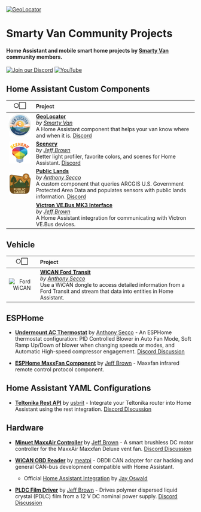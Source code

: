 <a href="https://www.youtube.com/@SmartyVan" target="_blank">
  <img width="150" alt="GeoLocator" src="https://avatars.githubusercontent.com/u/186000570?raw=true"/>
</a>

# Smarty Van Community Projects
#### Home Assistant and mobile smart home projects by [Smarty Van](https://www.youtube.com/@SmartyVan) community members.

[![Join our Discord](https://img.shields.io/discord/1303421267545821245?label=Join%20Discord&logo=discord)](https://discord.gg/3rqeqES3zP)
[![YouTube](https://img.shields.io/badge/YouTube-Smarty%20Van-red?logo=youtube&logoColor=white)](https://www.youtube.com/@SmartyVan)

## Home Assistant Custom Components

| ⚪️⬜️ | Project |
|:-----:|:---------|
| <img width="100" alt="GeoLocator" src="https://github.com/SmartyVan/hass-geolocator/blob/main/logo/icon.png?raw=true"/> | **[GeoLocator](https://github.com/SmartyVan/hass-geolocator)**<br>*by [Smarty Van](https://github.com/SmartyVan)*<br>A Home Assistant component that helps your van know where and when it is. [Discord](https://discord.com/channels/1303421267545821245/1366772230465388614) |
| <img width="100" alt="Scenery" src="https://github.com/j9brown/scenery/blob/main/assets/brand/icon.png?raw=true"/> | **[Scenery](https://github.com/j9brown/scenery)**<br>*by [Jeff Brown](https://github.com/j9brown)*<br>Better light profiler, favorite colors, and scenes for Home Assistant. [Discord](https://discord.com/channels/1303421267545821245/1365608918738407495) |
| <img width="100" alt="Public Lands" src="https://github.com/anthonysecco/public-lands-ha-sensor/blob/main/logo/icon.png?raw=true"/> | **[Public Lands](https://github.com/anthonysecco/public-lands-ha-sensor)**<br>*by [Anthony Secco](https://github.com/anthonysecco)*<br>A custom component that queries ARCGIS U.S. Government Protected Area Data and populates sensors with public lands information. [Discord](https://discord.com/channels/1303421267545821245/1380666972215181432) |
| | [**Victron VE.Bus MK3 Interface**](https://github.com/j9brown/victron-mk3-hass)<br>*by [Jeff Brown](https://github.com/j9brown)*<br>A Home Assistant integration for communicating with Victron VE.Bus devices.|

## Vehicle

| ⚪️⬜️ | Project |
|:-----:|:---------|
| <img width="100" alt="Ford WiCAN" src="https://private-user-images.githubusercontent.com/155181953/457143815-24c77662-bc93-4e59-b70a-6bf2cb2cf5be.png?jwt=eyJhbGciOiJIUzI1NiIsInR5cCI6IkpXVCJ9.eyJpc3MiOiJnaXRodWIuY29tIiwiYXVkIjoicmF3LmdpdGh1YnVzZXJjb250ZW50LmNvbSIsImtleSI6ImtleTUiLCJleHAiOjE3NTA0NjY3MDYsIm5iZiI6MTc1MDQ2NjQwNiwicGF0aCI6Ii8xNTUxODE5NTMvNDU3MTQzODE1LTI0Yzc3NjYyLWJjOTMtNGU1OS1iNzBhLTZiZjJjYjJjZjViZS5wbmc_WC1BbXotQWxnb3JpdGhtPUFXUzQtSE1BQy1TSEEyNTYmWC1BbXotQ3JlZGVudGlhbD1BS0lBVkNPRFlMU0E1M1BRSzRaQSUyRjIwMjUwNjIxJTJGdXMtZWFzdC0xJTJGczMlMkZhd3M0X3JlcXVlc3QmWC1BbXotRGF0ZT0yMDI1MDYyMVQwMDQwMDZaJlgtQW16LUV4cGlyZXM9MzAwJlgtQW16LVNpZ25hdHVyZT1mMTg5YTc4ZjdkOTgwMWFhZDVmYzkxOTA3MWI5NzVmNTVjYWRlM2I4ODZlMDNhYjJmMzNlYzkyMTI1NmE0NjM5JlgtQW16LVNpZ25lZEhlYWRlcnM9aG9zdCJ9.uDG_d-J4WVha5Vi5MY5_0xfaY3apUaSZfUNvTOeVzbA"/> | **[WiCAN Ford Transit](https://github.com/anthonysecco/WiCAN-Ford-Transit)**<br>*by [Anthony Secco](https://github.com/anthonysecco)*<br>Use a WiCAN dongle to access detailed information from a Ford Transit and stream that data into entities in Home Assistant. |


## ESPHome

- [**Undermount AC Thermostat**](https://github.com/anthonysecco/undermount-ac-esphome-thermostat) by [Anthony Secco](https://github.com/anthonysecco) - An ESPHome thermostat configuration: PID Controlled Blower in Auto Fan Mode, Soft Ramp Up/Down of blower when changing speeds or modes, and Automatic High-speed compressor engagement. [Discord Discussion](https://discord.com/channels/1303421267545821245/1373870540334301315)

- [**ESPHome MaxxFan Component**](https://github.com/j9brown/esphome-maxxfan-protocol) by [Jeff Brown](https://github.com/j9brown) - Maxxfan infrared remote control protocol component.

## Home Assistant YAML Configurations

- [**Teltonika Rest API**](https://github.com/usbrit/teltonika-rest) by [usbrit](https://github.com/usbrit) - Integrate your Teltonika router into Home Assistant using the rest integration. [Discord DIscussion](https://discord.com/channels/1303421267545821245/1349687104761757747)

## Hardware

- [**Minuet MaxxAir Controller**](https://github.com/j9brown/minuet) by [Jeff Brown](https://github.com/j9brown) - A smart brushless DC motor controller for the MaxxAir Maxxfan Deluxe vent fan. [Discord Discussion](https://discord.com/channels/1303421267545821245/1346559421957931088)

- [**WiCAN OBD Reader**](https://github.com/meatpiHQ/wican-fw) by [meatpi](https://github.com/meatpiHQ) - OBDII CAN adapter for car hacking and general CAN-bus development compatible with Home Assistant.
  - Official [Home Assistant Integration](https://github.com/jay-oswald/ha-wican) by [Jay Oswald](https://github.com/jay-oswald) 

- [**PLDC Film Driver**](https://github.com/j9brown/pdlc) by [Jeff Brown](https://github.com/j9brown) - Drives polymer dispersed liquid crystal (PDLC) film from a 12 V DC nominal power supply. [Discord Discussion](https://discord.com/channels/1303421267545821245/1378169556492615790)